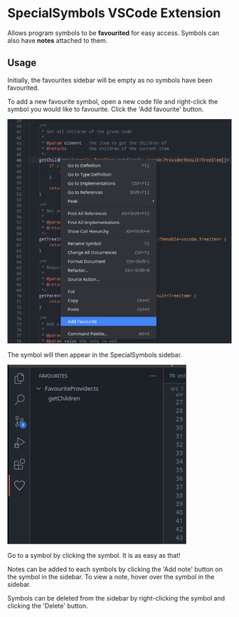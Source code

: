 # SpecialSymbols VSCode Extension

Allows program symbols to be **favourited** for easy access. Symbols can also have **notes** attached to them.

## Usage

Initially, the favourites sidebar will be empty as no symbols have been favourited.

To add a new favourite symbol, open a new code file and right-click the symbol you would like to favourite. Click the 'Add favourite' button.

![Add button](resources/add-button.png)

The symbol will then appear in the SpecialSymbols sidebar.

![Sidebar](resources/sidebar.png)

Go to a symbol by clicking the symbol. It is as easy as that!

Notes can be added to each symbols by clicking the 'Add note' button on the symbol in the sidebar. To view a note, hover over the symbol in the sidebar.

Symbols can be deleted from the sidebar by right-clicking the symbol and clicking the 'Delete' button.
